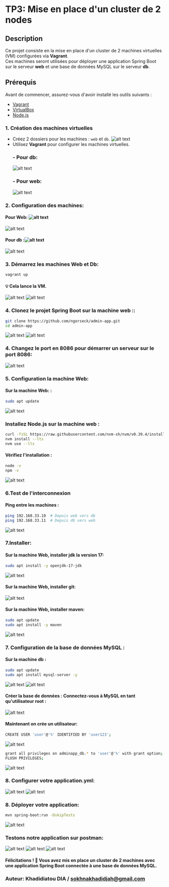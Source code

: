 # TP3: Mise en place d'un cluster de 2 nodes

## Description

Ce projet consiste en la mise en place d'un cluster de 2 machines virtuelles (VM) configurées via **Vagrant**. <br>
Ces machines seront utilisées pour déployer une application Spring Boot sur le serveur **web** et 
une base de données MySQL sur le serveur **db**.  <br>

## Prérequis

Avant de commencer, assurez-vous d'avoir installé les outils suivants :
- [Vagrant](https://www.vagrantup.com/)
- [VirtualBox](https://www.virtualbox.org/)
- [Node.js](https://nodejs.org/)


### 1. Création des machines virtuelles

- Créez 2 dossiers pour les machines : `web` et `db`.
![alt text](image.png) <br>
- Utilisez **Vagrant** pour configurer les machines virtuelles.
   ### - Pour db: 
    ![alt text](image-1.png)
    ### - Pour web:
    ![alt text](image-2.png)

### 2. Configuration des machines:
#### Pour Web: ![alt text](image-3.png) 
![alt text](image-6.png) 

#### Pour db :![alt text](image-5.png)  
![alt text](image-7.png)

### 3. Démarrez les machines Web et Db:
```sh
vagrant up
```
#### 💡 Cela lance la VM.
![alt text](image-9.png)
![alt text](image-10.png)

### 4.  Clonez le projet Spring Boot sur la machine web ::
```sh
git clone https://github.com/ngorseck/admin-app.git
cd admin-app
```
![alt text](image-11.png)
![alt text](image-12.png)

### 4. Changez le port en 8086 pour démarrer un serveur sur le port 8086:
![alt text](image-27.png)

### 5. Configuration la machine Web:
#### Sur la machine Web: :
```sh
sudo apt update

```
![alt text](image-16.png)
### Installez Node.js sur la machine web :
```sh
curl -fsSL https://raw.githubusercontent.com/nvm-sh/nvm/v0.39.4/install.sh | bash
nvm install --lts
nvm use --lts
```
#### Vérifiez l'installation :
```sh
node -v
npm -v
```
![alt text](image-17.png)

### 6.Test de l'interconnexion
#### Ping entre les machines :
```sh
ping 192.168.33.10  # Depuis web vers db
ping 192.168.33.11  # Depuis db vers web
```
![alt text](image-18.png)

### 7.Installer:
#### Sur la machine Web, installer jdk la version 17:
```sh
sudo apt install -y openjdk-17-jdk
```
![alt text](image-19.png)
#### Sur la machine Web, installer git:
![alt text](image-21.png)
#### Sur la machine Web, installer maven:
```sh
sudo apt update
sudo apt install -y maven
```
![alt text](image-24.png)


### 7. Configuration de la base de données MySQL :
#### Sur la machine db :
```sh
sudo apt update
sudo apt install mysql-server -y
```
![alt text](image-15.png)
![alt text](image-14.png)
#### Créer la base de données : Connectez-vous à MySQL en tant qu'utilisateur root :
![alt text](image-20.png)
#### Maintenant on crée un utilisateur:
```sh
CREATE USER 'user'@'%' IDENTIFIED BY 'user123'; 
```
![alt text](image-23.png)
```sh
grant all privileges on adminapp_db.* to 'user'@'%' with grant option;
FLUSH PRIVILEGES;
```
![alt text](image-25.png)

### 8. Configurer votre application.yml:
![alt text](image-27.png)
![alt text](image-28.png)
### 8. Déployer votre application:
```sh
mvn spring-boot:run -DskipTests
```
![alt text](image-26.png)
### Testons notre application sur postman:
![alt text](image-29.png)
![alt text](image-30.png)
![alt text](image-31.png)

#### Félicitations ! 🎉 Vous avez mis en place un cluster de 2 machines avec une application Spring Boot connectée à une base de données MySQL.
### Auteur: Khadidiatou DIA / sokhnakhadidjah@gmail.com
